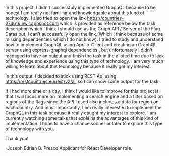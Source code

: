 In this project, I didn't successfuly implemented GraphQL because to be honest I am really not familliar and knowledgable about this kind of technology. I also tried to open the link https://countries-274616.ew.r.appspot.com which is provided as reference below the task description which I think I should use as the Graph API / Server of the Flag Datas but, I can't successfully open the link.(Which I think because of some missing dependencies which I do not know). I tried to study and understand how to implement GraphQL using Apollo-Client and creating an GraphQL server using express-graphql dependencies , but unfortunately I didn't managed to have an output and finish the task in the alloted time due to lack of knowledge and experience using this type of technology. I am very much willing to learn about this technology because it really got my interest.

In this output, I decided to stick using REST Api using https://restcountries.eu/rest/v2/all so I can show some output for the task.

If I had more time or a day, I think I would like to improve for this project is that I will focus more on implementing a search engine and a filter based on regions of the flags since the API I used also includes a data for region on each country. And most importantly, I am really interested to implement the GraphQL in this task because it really caught my interest to explore. I am currently watching some talks that explains the advantages of this kind of implementation. I hope to have a chance sooner or later to explore this type of technology with you. 

Thank you!

-Joseph Edrian B. Presco
Applicant for React Developer role.